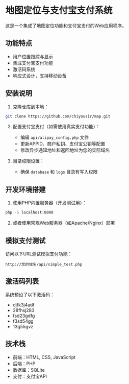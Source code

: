 # 地图定位与支付宝支付系统

这是一个集成了地图定位功能和支付宝支付的Web应用程序。

## 功能特点

- 用户位置跟踪与显示
- 集成支付宝支付功能
- 激活码系统
- 响应式设计，支持移动设备

## 安装说明

1. 克隆仓库到本地：
```bash
git clone https://github.com/chiyousir/map.git
```

2. 配置支付宝支付（如需使用真实支付功能）：
   - 编辑 `api/alipay_config.php` 文件
   - 更新APPID、商户私钥、支付宝公钥等配置
   - 修改异步通知地址和返回地址为您的实际域名

3. 目录权限设置：
   - 确保 `database` 和 `logs` 目录有写入权限

## 开发环境搭建

1. 使用PHP内置服务器（开发测试用）：
```bash
php -S localhost:8000
```

2. 或者使用常规Web服务器（如Apache/Nginx）部署

## 模拟支付测试

访问以下URL测试模拟支付功能：
```
http://您的域名/api/simple_test.php
```

## 激活码列表

系统预设了以下激活码：
- djfk3j4adf
- 28fhsj283
- fsd23gdfg
- f3sd54gg
- 13g55gvz

## 技术栈

- 前端：HTML, CSS, JavaScript
- 后端：PHP
- 数据库：SQLite
- 支付：支付宝API 